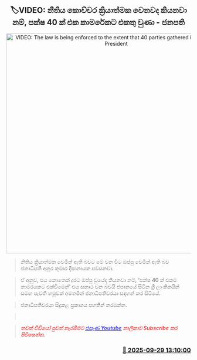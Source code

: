 <p align='center'><b><h2 align='center' title='VIDEO: The law is being enforced to the extent that 40 parties gathered in one room - President'>🏷VIDEO: නීතිය කොච්චර ක්‍රියාත්මක වෙනවද කියනවා නම්, පක්ෂ 40 ක් එක කාමරේකට එකතු වුණා - ජනපති</h2></b></p>
<p align='center'><img src='https://helakuru.sgp1.cdn.digitaloceanspaces.com/esana/images/lib/anura-president-japan-jkopu.jpg' width='600' alt='VIDEO: The law is being enforced to the extent that 40 parties gathered in one room - President'></p>

> නිතිය ක්‍රියාත්මක වෙමින් ඇති බවට මේ වන විට ඔප්පු වෙමින් ඇති බව ජනාධිපති අනුර කුමාර දිසානායක පවසනවා.

> ඒ අනුව, එය කොතෙක් දුරට ඔප්පු වූයේද කියනවා නම්, ‘පක්ෂ 40 ක් එකම කාමරයකට එක්වීමෙන්’ එය සනාථ වන බවයි ජපානයේ සිටින ශ්‍රී ලාංකිකයින් සමඟ පැවති හමුවක් අමතමින් ජනාධිපතිවරයා සඳහන් කර සිටියේ.

> ජනාධිපතිවරයා සිදුකළ ප්‍රකාශය පහතින් නරඹන්න.

>  

> <span style='color:#e64d4d'><em><strong>තවත් වීඩියෝ පුවත් නැරඹීමට </strong></em></span><a href='https://youtube.com/@esanamedia?si=UZCWEZmqFcpzlvdV'><span style='color:#4d4de6'><em><strong>එසැණ Youtube</strong></em></span></a><span style='color:#e64d4d'><em><strong> නාලිකාව Subscribe කර පිවිසෙන්න.</strong></em></span>



<h3 align='right'><a href='https://www.helakuru.lk/esana/p/114059/'>📅 2025-09-29 13:10:00</a></h3>
